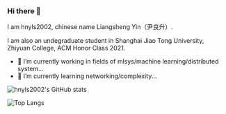 ### Hi there 👋

I am hnyls2002, chinese name Liangsheng Yin（尹良升）. 

I am also an undegraduate student in Shanghai Jiao Tong University, Zhiyuan College, ACM Honor Class 2021.

- 🔭 I’m currently working in fields of mlsys/machine learning/distributed system...
- 🌱 I’m currently learning networking/complexity...

![hnyls2002's GitHub stats](https://github-readme-stats.vercel.app/api?username=hnyls2002&show_icons=true&theme=solarized-light)

![Top Langs](https://github-readme-stats.vercel.app/api/top-langs/?username=hnyls2002&theme=solarized-light&exclude_repo=TrainTicketSystem,lazy-vimmer,Geometric-Polyhedron-Transformer)

<!--
**hnyls2002/hnyls2002** is a ✨ _special_ ✨ repository because its `README.md` (this file) appears on your GitHub profile.

Here are some ideas to get you started:

- 🔭 I’m currently working on ...
- 🌱 I’m currently learning ...
- 👯 I’m looking to collaborate on ...
- 🤔 I’m looking for help with ...
- 💬 Ask me about ...
- 📫 How to reach me: ...
- 😄 Pronouns: ...
- ⚡ Fun fact: ...
-->
